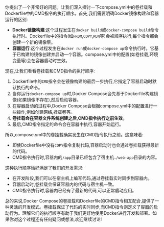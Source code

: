 你提出了一个非常好的问题。让我们深入探讨一下compose.yml中的卷挂载和Dockerfile中的CMD指令的执行顺序。首先,我们需要明确Docker镜像构建和容器运行的区别:

- **Docker镜像构建**:这个过程发生在`docker build`或`docker-compose build`命令执行时。Dockerfile中的指令(如`FROM`,`COPY`,`RUN`等)会被顺序执行,每个指令都会创建一个新的镜像层。
- **容器运行**:这个过程发生在`docker run`或`docker-compose up`命令执行时。它基于已构建的镜像创建并启动一个容器。compose.yml中的配置(如卷挂载,环境变量等)会在容器启动时生效。

现在,让我们看看卷挂载和CMD指令的执行顺序:

1. Dockerfile中的`CMD`指令会在镜像构建的最后一步执行,它指定了容器启动时默认执行的命令。
2. 当你运行`docker-compose up`时,Docker Compose会先基于Dockerfile构建镜像(如果镜像不存在),然后启动容器。
3. 在容器启动的过程中,Docker Compose会根据compose.yml中的配置进行一些操作,例如创建网络,挂载卷等。
4. **卷挂载会在容器文件系统创建之后,CMD指令执行之前生效**。
5. 最后,CMD指令指定的命令会在容器中执行,容器开始运行。

所以,compose.yml中的卷挂载确实发生在CMD指令执行之前。这意味着:

- 即使Dockerfile中没有`COPY`指令复制代码,容器启动时也会通过卷挂载获得最新的代码。
- CMD指令执行时,容器内的`/app`目录已经包含了宿主机`./web-app`目录的内容。

这种执行顺序恰好满足了我们的开发需求:

- 在开发阶段,我们可以在宿主机上编写代码,通过卷挂载实时同步到容器内。
- 容器启动时,卷挂载会保证容器内的代码与宿主机一致。
- CMD指令执行时,容器内已经有了最新的代码,可以正常启动应用。

总的来说,Docker Compose的卷挂载和Dockerfile的CMD指令相互配合,提供了一种灵活的开发模式。卷挂载保证了代码的实时同步,而CMD指令则定义了容器的启动行为。理解它们的执行顺序有助于我们更好地使用Docker进行开发和部署。如果你对这个过程还有任何疑问或想法,欢迎继续讨论!